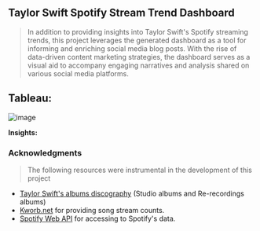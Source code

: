 ## Taylor Swift Spotify Stream Trend Dashboard
> In addition to providing insights into Taylor Swift's Spotify streaming trends, this project leverages the generated dashboard as a tool for informing and enriching social media blog posts. With the rise of data-driven content marketing strategies, the dashboard serves as a visual aid to accompany engaging narratives and analysis shared on various social media platforms.
## Tableau: 
![image](https://github.com/khoaht312/spotify-stats/assets/69152064/104dd240-db1b-48dd-b02e-f5623b28af51)


**Insights:**



### Acknowledgments
> The following resources were instrumental in the development of this project
- [Taylor Swift's albums discography](https://en.wikipedia.org/wiki/Taylor_Swift_albums_discography) (Studio albums and Re-recordings albums)
- [Kworb.net](https://kworb.net/) for providing song stream counts.
- [Spotify Web API](https://developer.spotify.com/documentation/web-api) for accessing to Spotify's data.
